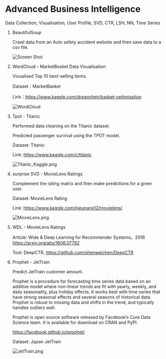# Advanced Business Intelligence
Data Collection, Visualisation, User Profile, SVD, CTR, LSH, NN, Time Series


1. BeautifulSoup 

   Crawl data from an Auto safety accident website and then save data to a csv file.

   ![Screen Shot](https://github.com/ouyibei/Advanced_Business_Intelligence/blob/master/1/BeautifulSoup_Data_Collection/Screen%20Shot.png)

2. WordCloud - MarketBusket Data Visualisation

   Visualised Top 10 best-selling items.

   Dataset：MarketBasket
   
   Link：https://www.kaggle.com/dragonheir/basket-optimisation

   ![WordCloud](https://github.com/ouyibei/Advanced_Business_Intelligence/blob/master/2/WordCloud_MarketBasket/wordcloud.png)

3. Tpot - Titanic

   Performed data cleaning on the Titanic dataset. 
   
   Predicted passenger survival using the TPOT model.

   Dataset: Titanic
   
   Link: https://www.kaggle.com/c/titanic
   
   ![Titanic_Kaggle.png](https://github.com/ouyibei/Advanced_Business_Intelligence/blob/master/3/TPOT_Titanic/Titanic_Kaggle.png)

4. surprise SVD - MovieLens Ratings 
   
   Complement the rating matrix and then make predictions for a given user.
   
   Dataset: MovieLens Rating
   
   Link: https://www.kaggle.com/jneupane12/movielens/
   
   ![MovieLens.png](https://github.com/ouyibei/Advanced_Business_Intelligence/blob/master/4/SVD_MovieLens/MovieLens.png)
   
5. WDL - MovieLens Ratings

   Article: Wide & Deep Learning for Recommender Systems，2016 https://arxiv.org/abs/1606.07792
   
   Tool: DeepCTR, https://github.com/shenweichen/DeepCTR
   
8. Prophet - JetTrain

   Predict JetTrain customer amount.

   Prophet is a procedure for forecasting time series data based on an additive model where non-linear trends are fit with yearly, weekly, and daily seasonality,
   plus holiday effects. It works best with time series that have strong seasonal effects and several seasons of historical data. Prophet is robust to missing 
   data and shifts in the trend, and typically handles outliers well.

   Prophet is open source software released by Facebook’s Core Data Science team. It is available for download on CRAN and PyPI.

   https://facebook.github.io/prophet/
   
   Dataset: Japan JetTrain
   
   ![JetTrain.png](https://github.com/yibeiou/Advanced_Business_Intelligence/blob/master/8/Prophet_JetTrain/JetTrain.png)
